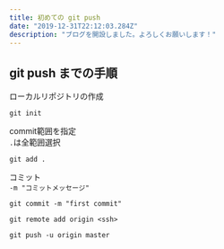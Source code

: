 ```yaml
---
title: 初めての git push
date: "2019-12-31T22:12:03.284Z"
description: "ブログを開設しました。よろしくお願いします！"
---
```



## git push までの手順
ローカルリポジトリの作成
```
git init
```

commit範囲を指定  
`.`は全範囲選択
```
git add .
```

コミット  
`-m "コミットメッセージ"`
```
git commit -m "first commit"
```

```
git remote add origin <ssh>
```

```
git push -u origin master
```
